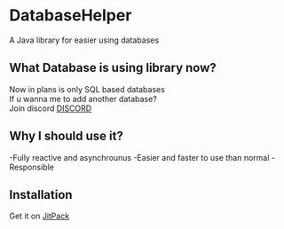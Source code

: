# DatabaseHelper
A Java library for easier using databases

## What Database is using library now?

Now in plans is only SQL based databases
<br>
If u wanna me to add another database?
</br>
Join discord [DISCORD](https://discord.gg/94hn6qpj)

## Why I should use it?

-Fully reactive and asynchrounus
-Easier and faster to use than normal
-Responsible

## Installation

Get it on [JitPack](https://jitpack.io/#ThePepeYT/databasehelper)

